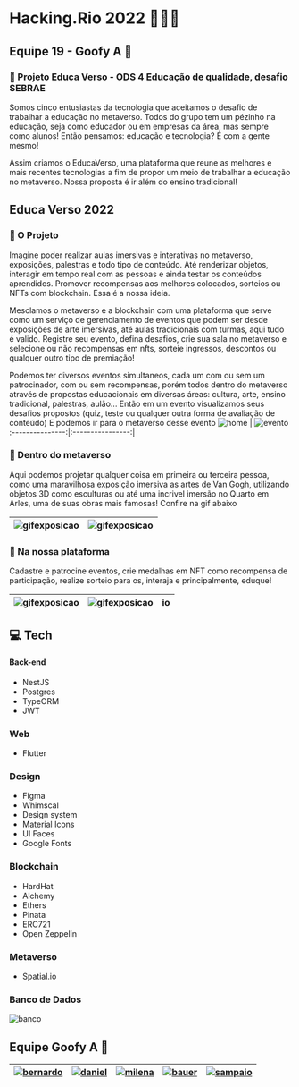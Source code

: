 # Hacking.Rio 2022 👩🏻‍💻
## Equipe 19 - Goofy A 🤡  
### 📌 Projeto Educa Verso - ODS 4 Educação de qualidade, desafio SEBRAE

Somos cinco entusiastas da tecnologia que aceitamos o desafio de trabalhar a educação no metaverso. Todos do grupo tem um pézinho na educação, seja como educador ou em empresas da área, mas sempre como alunos! Então pensamos: educação e tecnologia? É com a gente mesmo!

Assim criamos o EducaVerso, uma plataforma que reune as melhores e mais recentes tecnologias a fim de propor um meio de trabalhar a educação no metaverso. Nossa proposta é ir além do ensino tradicional!

## Educa Verso 2022

### 📌 O Projeto

Imagine poder realizar aulas imersivas e interativas no metaverso, exposições, palestras e todo tipo de conteúdo. Até renderizar objetos, interagir em tempo real com as pessoas e ainda testar os conteúdos aprendidos. Promover recompensas aos melhores colocados, sorteios ou NFTs com blockchain. Essa é a nossa ideia.

Mesclamos o metaverso e a blockchain com uma plataforma que serve como um serviço de gerenciamento de eventos que podem ser desde exposições de arte imersivas, até aulas tradicionais com turmas, aqui tudo é valido. Registre seu evento, defina desafios, crie sua sala no metaverso e selecione ou não recompensas em nfts, sorteie ingressos, descontos ou qualquer outro tipo de premiação!

Podemos ter diversos eventos simultaneos, cada um com ou sem um patrocinador, com ou sem recompensas, porém todos dentro do metaverso através de propostas educacionais em diversas áreas: cultura, arte, ensino tradicional, palestras, aulão... Então em um evento visualizamos seus desafios propostos (quiz, teste ou qualquer outra forma de avaliação de conteúdo) E podemos ir para o metaverso desse evento
![home](./docs//images//Home.png) | ![evento](./docs//images/Home%20do%20evento.png)
:---------------:|:----------------:|

### 📌 Dentro do metaverso

Aqui podemos projetar qualquer coisa em primeira ou terceira pessoa, como uma maravilhosa exposição imersiva as artes de Van Gogh, utilizando objetos 3D como esculturas ou até uma incrivel imersão no Quarto em Arles, uma de suas obras mais famosas! Confire na gif abaixo

![gifexposicao](./docs/gif//gif-exposicao.gif) | ![gifexposicao](./docs/gif/exposicao-vangogh.gif)
:---------------:|:----------------:|

### 📌 Na nossa plataforma

Cadastre e patrocine eventos, crie medalhas em NFT como recompensa de participação, realize sorteio para os, interaja e principalmente, eduque!

![gifexposicao](./docs//images/NFT%20Selecionada.png) | ![gifexposicao](./docs/images/Ranking%20da%20exposi%C3%A7%C3%A3o.png) | io
:---------------:|:----------------:|:----------------:

## 💻 Tech
#### Back-end
  - NestJS
  - Postgres
  - TypeORM
  - JWT
### Web
  - Flutter
### Design
  - Figma
  - Whimscal
  - Design system
  - Material Icons
  - UI Faces
  - Google Fonts
### Blockchain
  - HardHat
  - Alchemy
  - Ethers
  - Pinata
  - ERC721
  - Open Zeppelin
### Metaverso
  - Spatial.io
### Banco de Dados
![banco](./docs/images/sgbd.png)

## Equipe Goofy A 🤡

[![bernardo](./docs//time/bernardo.png)](https://www.linkedin.com/in/bernardo-arag%C3%A3o-319443201/) | [![daniel](./docs//time/daniel.png)](https://www.linkedin.com/in/dmsant/) | [![milena](./docs/time//millena.png)](https://www.linkedin.com/in/millena-oliveira-82a863211/) | [![bauer](./docs//time/bauer.png)](https://www.linkedin.com/in/rafael-bauer-oliva-a600a5117/) | [![sampaio](./docs/time/rafasampaio.png)](https://www.linkedin.com/in/sampaiorafaeldev/)
:---------------:|:----------------:|:----------------:|:----------------:|:----------------:
